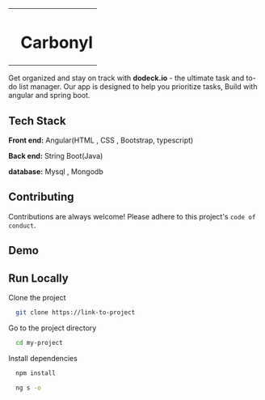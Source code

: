 

<table align="center">
  <tbody>
    <tr>
      <td>
        <p></p>
        <pre>

</pre>
      </td>
      <td><h1>Carbonyl</h1></td>
    </tr>
  </tbody>
</table>

Get organized and stay on track with **dodeck.io** - the ultimate task and to-do list manager. Our app is designed to help you prioritize tasks, Build with angular and spring boot.


## Tech Stack

**Front end:** Angular(HTML , CSS , Bootstrap, typescript)

**Back end:** String Boot(Java)

**database:** Mysql , Mongodb

## Contributing

Contributions are always welcome!
Please adhere to this project's `code of conduct`.


## Demo




## Run Locally

Clone the project

```bash
  git clone https://link-to-project
```

Go to the project directory

```bash
  cd my-project
```

Install dependencies

```bash
  npm install
```

```bash
  ng s -o
```

